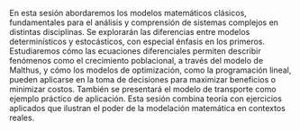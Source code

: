 En esta sesión abordaremos los modelos matemáticos clásicos, fundamentales para el análisis y comprensión de sistemas complejos en distintas disciplinas. Se explorarán las diferencias entre modelos determinísticos y estocásticos, con especial énfasis en los primeros. Estudiaremos cómo las ecuaciones diferenciales permiten describir fenómenos como el crecimiento poblacional, a través del modelo de Malthus, y cómo los modelos de optimización, como la programación lineal, pueden aplicarse en la toma de decisiones para maximizar beneficios o minimizar costos. También se presentará el modelo de transporte como ejemplo práctico de aplicación. Esta sesión combina teoría con ejercicios aplicados que ilustran el poder de la modelación matemática en contextos reales.
